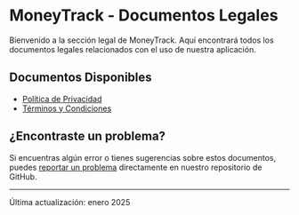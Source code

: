 # MoneyTrack - Documentos Legales

Bienvenido a la sección legal de MoneyTrack. Aquí encontrará todos los documentos legales relacionados con el uso de nuestra aplicación.

## Documentos Disponibles

- [Política de Privacidad](privacy-policy.md)
- [Términos y Condiciones](terms-and-conditions.md)

## ¿Encontraste un problema?

Si encuentras algún error o tienes sugerencias sobre estos documentos, puedes [reportar un problema](https://github.com/aab1251/MoneyTrack-Legal/issues/new?assignees=&labels=&projects=&template=reporte_problema_o_sugerencia.md&title=%5BBUG%2FMEJORA%5D+Breve+descripción+del+problema+o+sugerencia) directamente en nuestro repositorio de GitHub.

---

Última actualización: enero 2025

